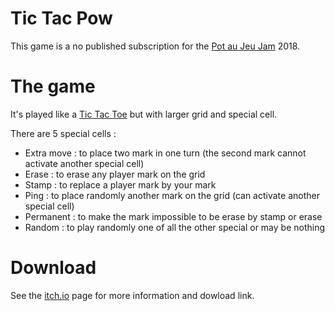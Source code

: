 Tic Tac Pow
===========

This game is a no published subscription for the [Pot au Jeu Jam](https://itch.io/jam/pot-au-jeu) 2018.

The game
========

It's played like a [Tic Tac Toe](https://en.wikipedia.org/wiki/Tic-tac-toe) but with larger grid and special cell.

There are 5 special cells :
* Extra move : to place two mark in one turn (the second mark cannot activate another special cell)
* Erase : to erase any player mark on the grid
* Stamp : to replace a player mark by your mark
* Ping : to place randomly another mark on the grid (can activate another special cell)
* Permanent : to make the mark impossible to be erase by stamp or erase
* Random : to play randomly one of all the other special or may be nothing

Download
========

See the [itch.io](https://appixroid.itch.io/tic-tac-pow) page for more information and dowload link.
